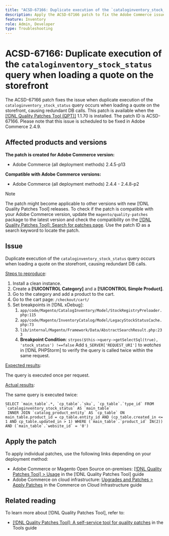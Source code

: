 ```yaml
---
title: "ACSD-67166: Duplicate execution of the `cataloginventory_stock_status` query when loading a quote on the storefront"
description: Apply the ACSD-67166 patch to fix the Adobe Commerce issue when duplicate execution of the `cataloginventory_stock_status` query occurs when loading a quote on the storefront, causing redundant DB calls.
feature: Inventory
role: Admin, Developer
type: Troubleshooting
---
```


# ACSD-67166: Duplicate execution of the `cataloginventory_stock_status` query when loading a quote on the storefront

The ACSD-67166 patch fixes the issue when duplicate execution of the `cataloginventory_stock_status` query occurs when loading a quote on the storefront, causing redundant DB calls. This patch is available when the [[!DNL Quality Patches Tool (QPT)]](/help/tools/quality-patches-tool/quality-patches-tool-to-self-serve-quality-patches.md) 1.1.70 is installed. The patch ID is ACSD-67166. Please note that this issue is scheduled to be fixed in Adobe Commerce 2.4.9.

## Affected products and versions

**The patch is created for Adobe Commerce version:**

* Adobe Commerce (all deployment methods) 2.4.5-p13

**Compatible with Adobe Commerce versions:**

* Adobe Commerce (all deployment methods) 2.4.4 - 2.4.8-p2

>[!NOTE]
>
>The patch might become applicable to other versions with new [!DNL Quality Patches Tool] releases. To check if the patch is compatible with your Adobe Commerce version, update the `magento/quality-patches` package to the latest version and check the compatibility on the [[!DNL Quality Patches Tool]: Search for patches page](https://experienceleague.adobe.com/tools/commerce-quality-patches/index.html). Use the patch ID as a search keyword to locate the patch.

## Issue

Duplicate execution of the `cataloginventory_stock_status` query occurs when loading a quote on the storefront, causing redundant DB calls.

<u>Steps to reproduce</u>:

1. Install a clean instance.
1. Create a **[!UICONTROL Category]** and a **[!UICONTROL Simple Product]**.
1. Go to the category and add a product to the cart.
1. Go to the cart page: `/checkout/cart/`
1. Set breakpoints in [!DNL xDebug]:
    1. `app/code/Magento/CatalogInventory/Model/StockRegistryPreloader.php:115`
    1. `app/code/Magento/InventoryCatalog/Model/LegacyStockStatusCache.php:73`
    1. `lib/internal/Magento/Framework/Data/AbstractSearchResult.php:233`
    1. **Breakpoint Condition**: `strpos($this->query->getSelectSql(true), 'stock_status') !==false`
    Add `$_SERVER['REQUEST_URI']` to *watches* in [!DNL PHPStorm] to verify the query is called twice within the same request.

<u>Expected results</u>:

The query is executed once per request.

<u>Actual results</u>:

The same query is executed twice:

```
SELECT `main_table`.*, `cp_table`.`sku`, `cp_table`.`type_id` FROM `cataloginventory_stock_status` AS `main_table`
 INNER JOIN `catalog_product_entity` AS `cp_table` ON main_table.product_id = cp_table.entity_id AND (cp_table.created_in <= 1 AND cp_table.updated_in > 1) WHERE (`main_table`.`product_id` IN(2)) AND (`main_table`.`website_id` = '0') 
```

## Apply the patch

To apply individual patches, use the following links depending on your deployment method:

* Adobe Commerce or Magento Open Source on-premises: [[!DNL Quality Patches Tool] > Usage](/help/tools/quality-patches-tool/usage.md) in the [!DNL Quality Patches Tool] guide
* Adobe Commerce on cloud infrastructure: [Upgrades and Patches > Apply Patches](https://experienceleague.adobe.com/docs/commerce-cloud-service/user-guide/develop/upgrade/apply-patches.html) in the Commerce on Cloud Infrastructure guide

## Related reading

To learn more about [!DNL Quality Patches Tool], refer to:

* [[!DNL Quality Patches Tool]: A self-service tool for quality patches](/help/tools/quality-patches-tool/quality-patches-tool-to-self-serve-quality-patches.md) in the Tools guide
